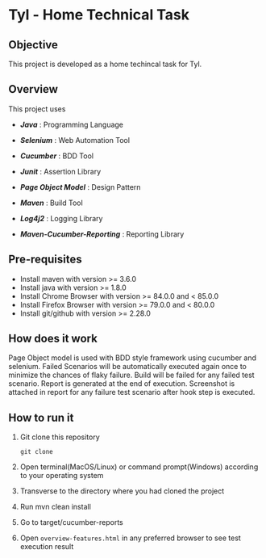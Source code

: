 # Tyl - Home Technical Task

## Objective

This project is developed as a home techincal task for Tyl.

## Overview 

This project uses 

- **_Java_** : Programming Language

- **_Selenium_** : Web Automation Tool

- **_Cucumber_** :  BDD Tool

- **_Junit_** : Assertion Library

- **_Page Object Model_** : Design Pattern

- **_Maven_** : Build Tool

- **_Log4j2_** : Logging Library

- **_Maven-Cucumber-Reporting_** : Reporting Library

## Pre-requisites

- Install maven with version >= 3.6.0
- Install java with version >= 1.8.0
- Install Chrome Browser with version >= 84.0.0 and < 85.0.0
- Install Firefox Browser with version >= 79.0.0 and < 80.0.0
- Install git/github with version >= 2.28.0

## How does it work

Page Object model is used with BDD style framework using cucumber and selenium. Failed Scenarios will be 
automatically executed again once to minimize the chances of flaky failure. Build will be failed for any failed 
test scenario. Report is generated at the end of execution. Screenshot is attached in report for any 
failure test scenario after hook step is executed.
 
## How to run it 

1. Git clone this repository

    `git clone`
    
2. Open terminal(MacOS/Linux) or command prompt(Windows) according to your operating system

3. Transverse to the directory where you had cloned the project

4. Run mvn clean install

5. Go to target/cucumber-reports

6. Open `overview-features.html` in any preferred browser to see test execution result